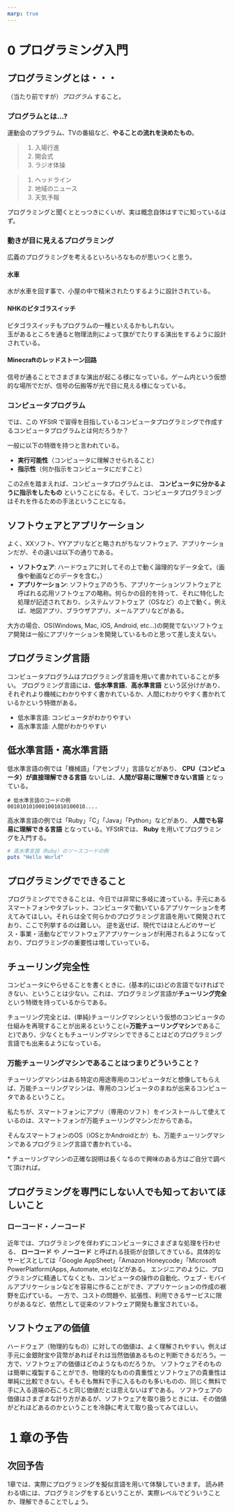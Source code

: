 ```yaml
---
marp: true
---
```

<!--
headingDivider: 3
-->

# 0 プログラミング入門

## プログラミングとは・・・
（当たり前ですが）*プログラム* すること。
### プログラムとは...?
運動会のプラグラム、TVの番組など、**やることの流れを決めたもの**。

> 1. 入場行進
> 1. 開会式
> 1. ラジオ体操

> 1. ヘッドライン
> 1. 地域のニュース
> 1. 天気予報

プログラミングと聞くととっつきにくいが、実は概念自体はすでに知っているはず。

### 動きが目に見えるプログラミング
広義のプログラミングを考えるといろいろなものが思いつくと思う。
#### 水車
水が水車を回す事で、小屋の中で精米されたりするように設計されている。
#### NHKのピタゴラスイッチ
ピタゴラスイッチもプログラムの一種といえるかもしれない。  
玉があるところを通ると物理法則によって旗がでたりする演出をするように設計されている。
#### Minecraftのレッドストーン回路
信号が通ることでさまざまな演出が起こる様になっている。ゲーム内という仮想的な場所でだが、信号の伝搬等が光で目に見える様になっている。

### コンピュータプログラム
では、この YFStR で習得を目指しているコンピュータプログラミングで作成するコンピュータプログラムとは何だろうか？

一般に以下の特徴を持つと言われている。

- **実行可能性**（コンピュータに理解させられること）
- **指示性**（何か指示をコンピュータにだすこと）

この2点を踏まえれば、コンピュータプログラムとは、 **コンピュータに分かるように指示をしたもの** ということになる。そして、コンピュータプログラミングはそれを作るための手法ということになる。

## ソフトウェアとアプリケーション
よく、XXソフト、YYアプリなどと略されがちなソフトウェア、アプリケーションだが、その違いは以下の通りである。
- **ソフトウェア**: ハードウェアに対してその上で動く論理的なデータ全て。（画像や動画などのデータを含む。）
- **アプリケーション**: ソフトウェアのうち、アプリケーションソフトウェアと呼ばれる応用ソフトウェアの略称。何らかの目的を持って、それに特化した処理が記述されており、システムソフトウェア（OSなど）の上で動く。例えば、地図アプリ、ブラウザアプリ、メールアプリなどがある。

大方の場合、OS(Windows, Mac, iOS, Android, etc...)の開発でないソフトウェア開発は一般にアプリケーションを開発しているものと思って差し支えない。

## プログラミング言語
コンピュータプログラムはプログラミング言語を用いて書かれていることが多い。
プログラミング言語には、**低水準言語**、**高水準言語** という区分けがあり、それぞれより機械にわかりやすく書かれているか、人間にわかりやすく書かれているかという特徴がある。

- 低水準言語: コンピュータがわかりやすい
- 高水準言語: 人間がわかりやすい

## 低水準言語・高水準言語
低水準言語の例では「機械語」「アセンブリ」言語などがあり、 **CPU（コンピュータ）が直接理解できる言語** ないしは、**人間が容易に理解できない言語** となっている。
```
# 低水準言語のコードの例
0010101010001001010100010....
```
高水準言語の例では「Ruby」「C」「Java」「Python」などがあり、 **人間でも容易に理解できる言語** となっている。YFStRでは、 **Ruby** を用いてプログラミングを入門する。
```ruby
# 高水準言語（Ruby）のソースコードの例
puts "Hello World"
```

## プログラミングでできること
プログラミングでできることは、今日では非常に多岐に渡っている。手元にあるスマートフォンやタブレット、コンピュータで動いているアプリケーションを考えてみてほしい。それらは全て何らかのプログラミング言語を用いて開発されており、ここで列挙するのは難しい。
逆を返せば、現代ではほとんどのサービス・事業・活動などでソフトウェアアプリケーションが利用されるようになっており、プログラミングの重要性は増していっている。


## チューリング完全性
コンピュータにやらせることを書くときに、(基本的には)どの言語でなければできない、ということは少ない。これは、プログラミング言語が**チューリング完全**という特徴を持っているからである。

チューリング完全とは、(単純)チューリングマシンという仮想のコンピュータの仕組みを再現することが出来るということ(=**万能チューリングマシン**であること)であり、少なくともチューリングマシンでできることはどのプログラミング言語でも出来るようになっている。

### 万能チューリングマシンであることはつまりどういうこと？
チューリングマシンはある特定の用途専用のコンピュータだと想像してもらえば、万能チューリングマシンは、専用のコンピュータのまねが出来るコンピュータであるということ。

私たちが、スマートフォンにアプリ（専用のソフト）をインストールして使えているのは、スマートフォンが万能チューリングマシンだからである。

そんなスマートフォンのOS（iOSとかAndroidとか）も、万能チューリングマシンであるプログラミング言語で書かれている。

\* チューリングマシンの正確な説明は長くなるので興味のある方はご自分で調べて頂ければ。

## プログラミングを専門にしない人でも知っておいてほしいこと

### ローコード・ノーコード
近年では、プログラミングを伴わずにコンピュータにさまざまな処理を行わせる、 **ローコード** や **ノーコード** と呼ばれる技術が台頭してきている。具体的なサービスとしては「Google AppSheet」「Amazon Honeycode」「Microsoft PowerPlatform(Apps, Automate, etc)などがある。
エンジニアのように、プログラミングに精通してなくとも、コンピュータの操作の自動化、ウェブ・モバイルアプリケーションなどを容易に作ることができ、アプリケーションの作成の裾野を広げている。
一方で、コストの問題や、拡張性、利用できるサービスに限りがあるなど、依然として従来のソフトウェア開発も重宝されている。

## ソフトウェアの価値
ハードウェア（物理的なもの）に対しての価値は、よく理解されやすい。例えば手元に金銀財宝や貨幣があればそれは当然価値あるものと判断できるだろう。一方で、ソフトウェアの価値はどのようなものだろうか。
ソフトウェアそのものは簡単に複製することができ、物理的なものの貴重性とソフトウェアの貴重性は単純に比較できない。そもそも無料で手に入るものも多いものの、同じく無料で手に入る道端の石ころと同じ価値だとは思えないはずである。
ソフトウェアの価値はさまざまな計り方があるが、ソフトウェアを取り扱うときには、その価値がどれほどあるのかということを冷静に考えて取り扱ってみてほしい。

# １章の予告

## 次回予告
1章では、実際にプログラミングを擬似言語を用いて体験していきます。
読み終わる頃には、プログラミングをするということが、実際レベルでどういうことか、理解できることでしょう。